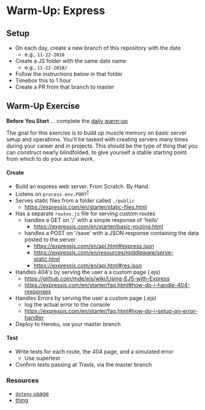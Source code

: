 [daily]: ../warmup-daily

# Warm-Up: Express

## Setup

- On each day, create a new branch of this repository with the date
  - e.g., `11-22-2018`
- Create a JS folder with the same date name
  - e.g., `11-22-2018/`
- Follow the instructions below in that folder
- Timebox this to 1 hour
- Create a PR from that branch to master

## Warm-Up Exercise

**Before You Start** ... complete the [daily warm-up][daily]

The goal for this exercise is to build up muscle memory on basic server setup and operations. You'll be tasked with creating servers many times during your career and in projects. This should be the type of thing that you can construct nearly blindfolded, to give yourself a stable starting point from which to do your actual work.

#### Create
<!-- Resource links -->
[dotenv]: https://github.com/motdotla/dotenv#usage

- Build an express web server. From Scratch. By Hand.
- Listens on `process.env.PORT`<sup>[1](#resources)</sup>
- Serves static files from a folder called `./public`
   - https://expressjs.com/en/starter/static-files.html
- Has a separate `routes.js` file for serving custom routes
  - handles a GET on '/' with a simple response of 'hello'
     - https://expressjs.com/en/starter/basic-routing.html
  - handles a POST on '/save' with a JSON response containing the data posted to the server
     - https://expressjs.com/en/api.html#express.json
     - https://expressjs.com/en/resources/middleware/serve-static.html
     - https://expressjs.com/en/api.html#res.json
- Handles 404's by serving the user a a custom page (.ejs)
  - https://github.com/mde/ejs/wiki/Using-EJS-with-Express
  - https://expressjs.com/en/starter/faq.html#how-do-i-handle-404-responses
- Handles Errors by serving the user a custom page (.ejs)
  - log the actual error to the console
  - https://expressjs.com/en/starter/faq.html#how-do-i-setup-an-error-handler
- Deploy to Heroku, via your master branch

#### Test

- Write tests for each route, the 404 page, and a simulated error
  - Use supertest
- Confirm tests passing at Travis, via the master branch

### Resources
- [`dotenv` usage][dotenv]
- [thing](#dotenv)
